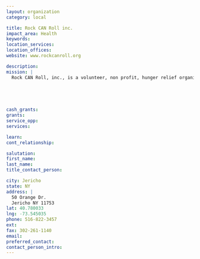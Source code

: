 ```yaml
---
layout: organization
category: local

title: Rock CAN Roll inc.
impact_area: Health
keywords: 
location_services: 
location_offices: 
website: www.rockcanroll.org

description: 
mission: |
  Rock CAN Roll, inc., is a volunteer, non profit, hunger relief organization committed to restocking the dwindling shelves of local food pantries, soup kitchens, safe homes and shelters. The concept is simple, the rewards are immense! We coordinate events and create projects by collecting canned food (and other essential necessities) for men, women and children in need of assistance. We work together with schools, social groups, corporations, the arts and the music industry to collect and deliver much needed items to organizations (with no fee, no cost and no expense) to organizations that help people that lack food security and are in need of fundamental support.demonstrate to all, how a small act of giving CAN turn into an immense project of good!

  

  

cash_grants: 
grants: 
service_opp: 
services: 

learn: 
cont_relationship: 

salutation: 
first_name: 
last_name: 
title_contact_person: 

city: Jericho
state: NY
address: |
  50 Orange Dr.  
  Jericho NY 11753
lat: 40.780033
lng: -73.545035
phone: 516-822-3457
ext: 
fax: 302-261-1140
email: 
preferred_contact: 
contact_person_intro: 
---
```


